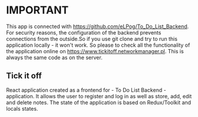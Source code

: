 # IMPORTANT

This app is connected with https://github.com/eLPog/To_Do_List_Backend. For security reasons, the configuration of the backend prevents connections from the outside.So if you use git clone and try to run this application locally - it won't work. So please to check all the functionality of the application online on https://www.tickitoff.networkmanager.pl. This is always the same code as on the server.


## Tick it off

React application created as a frontend for - To Do List Backend - application. It allows the user to register and log in as well as store, add, edit and delete notes. The state of the application is based on Redux/Toolkit and locals states.



